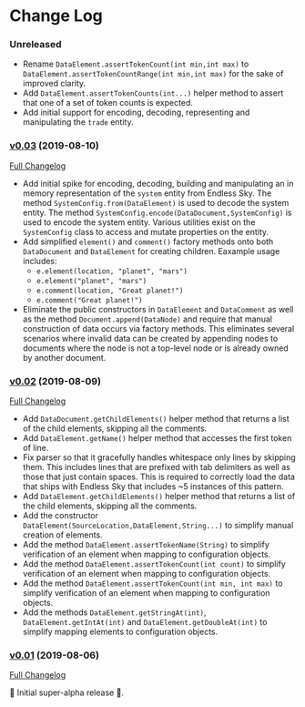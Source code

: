 # Change Log

### Unreleased

* Rename `DataElement.assertTokenCount(int min,int max)` to `DataElement.assertTokenCountRange(int min,int max)` for the sake of improved clarity.
* Add `DataElement.assertTokenCounts(int...)` helper method to assert that one of a set of token counts is expected.
* Add initial support for encoding, decoding, representing and manipulating the `trade` entity.

### [v0.03](https://github.com/realityforge/zifnab/tree/v0.03) (2019-08-10)
[Full Changelog](https://github.com/realityforge/zifnab/compare/v0.02...v0.03)

* Add initial spike for encoding, decoding, building and manipulating an in memory representation of the `system` entity from Endless Sky. The method `SystemConfig.from(DataElement)` is used to decode the system entity. The method `SystemConfig.encode(DataDocument,SystemConfig)` is used to encode the system entity. Various utilities exist on the `SystemConfig` class to access and mutate properties on the entity.
* Add simplified `element()` and `comment()` factory methods onto both `DataDocument` and `DataElement` for creating children. Eaxample usage includes:
  - `e.element(location, "planet", "mars")`
  - `e.element("planet", "mars")`
  - `e.comment(location, "Great planet!")`
  - `e.comment("Great planet!")`
* Eliminate the public constructors in `DataElement` and `DataComment` as well as the method `Document.append(DataNode)` and require that manual construction of data occurs via factory methods. This eliminates several scenarios where invalid data can be created by appending nodes to documents where the node is not a top-level node or is already owned by another document.

### [v0.02](https://github.com/realityforge/zifnab/tree/v0.02) (2019-08-09)
[Full Changelog](https://github.com/realityforge/zifnab/compare/v0.01...v0.02)

* Add `DataDocument.getChildElements()` helper method that returns a list of the child elements, skipping all the comments.
* Add `DataElement.getName()` helper method that accesses the first token of line.
* Fix parser so that it gracefully handles whitespace only lines by skipping them. This includes lines that are prefixed with tab delimiters as well as those that just contain spaces. This is required to correctly load the data that ships with Endless Sky that includes ~5 instances of this pattern.
* Add `DataElement.getChildElements()` helper method that returns a list of the child elements, skipping all the comments.
* Add the constructor `DataElement(SourceLocation,DataElement,String...)` to simplify manual creation of elements.
* Add the method `DataElement.assertTokenName(String)` to simplify verification of an element when mapping to configuration objects.
* Add the method `DataElement.assertTokenCount(int count)` to simplify verification of an element when mapping to configuration objects.
* Add the method `DataElement.assertTokenCount(int min, int max)` to simplify verification of an element when mapping to configuration objects.
* Add the methods `DataElement.getStringAt(int)`, `DataElement.getIntAt(int)` and `DataElement.getDoubleAt(int)` to simplify mapping elements to configuration objects.

### [v0.01](https://github.com/realityforge/zifnab/tree/v0.01) (2019-08-06)
[Full Changelog](https://github.com/realityforge/zifnab/compare/b24bbdea2237c119e17341e5597c42b21b76a9c9...v0.01)

 ‎🎉	Initial super-alpha release ‎🎉.
